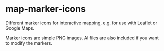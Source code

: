 # map-marker-icons

Different marker icons for interactive mapping, e.g. for use with Leaflet or Google Maps.

Marker icons are simple PNG images. AI files are also included if you want to modify the markers.


